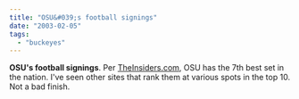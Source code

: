 ```yaml
---
title: "OSU&#039;s football signings"
date: "2003-02-05"
tags: 
  - "buckeyes"
---
```


**OSU's football signings**. Per [TheInsiders.com](http://recruiting.theinsiders.com/3/team_rankings.html), OSU has the 7th best set in the nation. I've seen other sites that rank them at various spots in the top 10. Not a bad finish.

